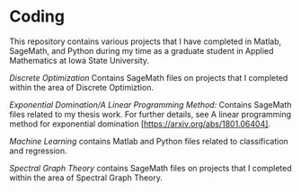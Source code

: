 # Coding



This repository contains various projects that I have completed in Matlab, SageMath, and Python during my time as a graduate student in Applied Mathematics at Iowa State University.

*Discrete Optimization* Contains SageMath files on projects that I completed within the area of Discrete Optimiztion.

*Exponential Domination/A Linear Programming Method:* Contains SageMath files related to my thesis work. For further details, see A linear programming method for exponential domination [https://arxiv.org/abs/1801.06404].

*Machine Learning* contains Matlab and Python files related to classification and regression.

*Spectral Graph Theory* contains SageMath files on projects that I completed within the area of Spectral Graph Theory.
